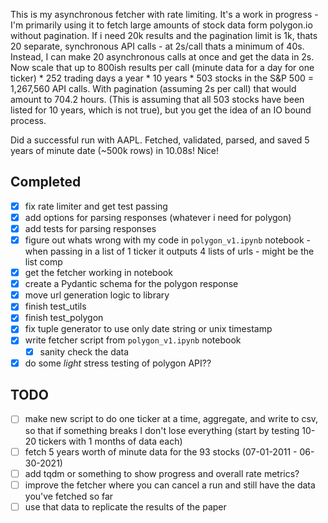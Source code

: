 This is my asynchronous fetcher with rate limiting. It's a work in progress - I'm primarily using it to fetch large amounts of stock data form polygon.io without pagination. If i need 20k results and the pagination limit is 1k, thats 20 separate, synchronous API calls - at 2s/call thats a minimum of 40s. Instead, I can make 20 asynchronous calls at once and get the data in 2s. Now scale that up to 800ish results per call (minute data for a day for one ticker) * 252 trading days a year * 10 years * 503 stocks in the S&P 500 = 1,267,560 API calls. With pagination (assuming 2s per call) that would amount to 704.2 hours. (This is assuming that all 503 stocks have been listed for 10 years, which is not true), but you get the idea of an IO bound process.

Did a successful run with AAPL. Fetched, validated, parsed, and saved 5 years of minute date (~500k rows) in 10.08s! Nice!

## Completed
- [X] fix rate limiter and get test passing
- [X] add options for parsing responses (whatever i need for polygon)
- [X] add tests for parsing responses
- [X] figure out whats wrong with  my code in `polygon_v1.ipynb` notebook - when passing in a list of 1 ticker it outputs 4 lists of urls - might be the list comp
- [X] get the fetcher working in notebook
- [X] create a Pydantic schema for the polygon response
- [X] move url generation logic to library
- [X] finish test_utils
- [X] finish test_polygon
- [X] fix tuple generator to use only date string or unix timestamp
- [X] write fetcher script from `polygon_v1.ipynb` notebook
  - [X] sanity check the data
- [X] do some *light* stress testing of polygon API??

## TODO 
- [ ] make new script to do one ticker at a time, aggregate, and write to csv, so that if something breaks I don't lose everything (start by testing 10-20 tickers with 1 months of data each)
- [ ] fetch 5 years worth of minute data for the 93 stocks (07-01-2011 - 06-30-2021)
- [ ] add tqdm or something to show progress and overall rate metrics?
- [ ] improve the fetcher where you can cancel a run and still have the data you've fetched so far
- [ ] use that data to replicate the results of the paper